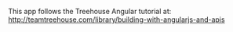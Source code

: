 This app follows the Treehouse Angular tutorial at:
http://teamtreehouse.com/library/building-with-angularjs-and-apis